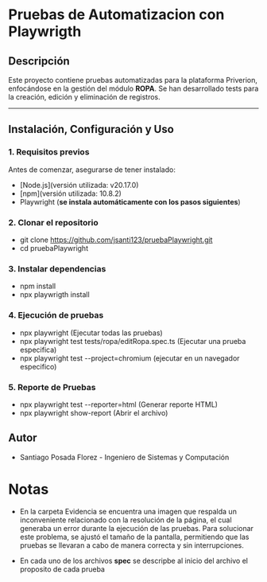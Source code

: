# Pruebas de Automatizacion con Playwrigth

## Descripción
Este proyecto contiene pruebas automatizadas para la plataforma Priverion, enfocándose en la gestión del módulo **ROPA**. Se han desarrollado tests para la creación, edición y eliminación de registros.

---

## Instalación, Configuración y Uso
### 1. Requisitos previos
Antes de comenzar, asegurarse de tener instalado:
- [Node.js](versión utilizada: v20.17.0)
- [npm](versión utilizada: 10.8.2)
- Playwright (**se instala automáticamente con los pasos siguientes**)

### 2. Clonar el repositorio
- git clone https://github.com/jsanti123/pruebaPlaywright.git
- cd pruebaPlaywright

### 3. Instalar dependencias
- npm install
- npx playwrigth install

### 4. Ejecución de pruebas
- npx playwright (Ejecutar todas las pruebas)
- npx playwright test tests/ropa/editRopa.spec.ts (Ejecutar una prueba especifica)
- npx playwright test --project=chromium (ejecutar en un navegador especifico)

### 5. Reporte de Pruebas
- npx playwright test --reporter=html (Generar reporte HTML)
- npx playwright show-report (Abrir el archivo)

## Autor
- Santiago Posada Florez - Ingeniero de Sistemas y Computación

# Notas 
- En la carpeta Evidencia se encuentra una imagen que respalda un inconveniente relacionado con la resolución de la página, el cual generaba un error durante la ejecución de las pruebas. Para solucionar este problema, se ajustó el tamaño de la pantalla, permitiendo que las pruebas se llevaran a cabo de manera correcta y sin interrupciones.

- En cada uno de los archivos **spec** se descripbe al inicio del archivo el proposito de cada prueba